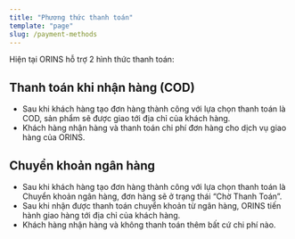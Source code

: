 ```yaml
---
title: "Phương thức thanh toán"
template: "page"
slug: /payment-methods
---
```


Hiện tại ORINS hỗ trợ 2 hình thức thanh toán:

## Thanh toán khi nhận hàng (COD)
- Sau khi khách hàng tạo đơn hàng thành công với lựa chọn thanh toán là COD, sản phẩm sẽ được giao tới địa chỉ của khách hàng.
- Khách hàng nhận hàng và thanh toán chi phí đơn hàng cho dịch vụ giao hàng của ORINS.

## Chuyển khoản ngân hàng

- Sau khi khách hàng tạo đơn hàng thành công với lựa chọn thanh toán là Chuyển khoản ngân hàng, đơn hàng sẽ ở trạng thái “Chờ Thanh Toán”.
- Sau khi nhận được thanh toán chuyển khoản từ ngân hàng, ORINS tiến hành giao hàng tới địa chỉ của khách hàng.
- Khách hàng nhận hàng và không thanh toán thêm bất cứ chi phí nào.
